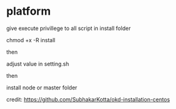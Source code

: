 # platform

give execute privillege to all script in install folder

chmod +x -R install

then 

adjust value in setting.sh

then 

install node or master folder

credit: https://github.com/SubhakarKotta/okd-installation-centos
